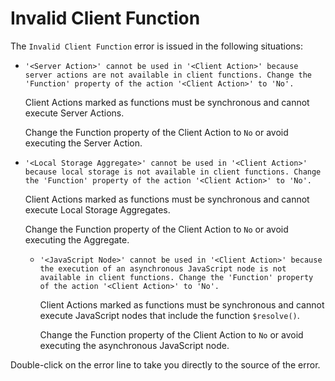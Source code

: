 # Invalid Client Function

The `Invalid Client Function` error is issued in the following situations:

* `'<Server Action>' cannot be used in '<Client Action>' because server actions are not available in client functions. Change the 'Function' property of the action '<Client Action>' to 'No'.`
  
    Client Actions marked as functions must be synchronous and cannot execute Server Actions.

    Change the Function property of the Client Action to `No` or avoid executing the Server Action.

* `'<Local Storage Aggregate>' cannot be used in '<Client Action>' because local storage is not available in client functions. Change the 'Function' property of the action '<Client Action>' to 'No'.`
  
    Client Actions marked as functions must be synchronous and cannot execute Local Storage Aggregates. 
  
    Change the Function property of the Client Action to `No` or avoid executing the Aggregate.

  * `'<JavaScript Node>' cannot be used in '<Client Action>' because the execution of an asynchronous JavaScript node is not available in client functions. Change the 'Function' property of the action '<Client Action>' to 'No'.`
  
    Client Actions marked as functions must be synchronous and cannot execute JavaScript nodes that include the function `$resolve()`.
  
    Change the Function property of the Client Action to `No` or avoid executing the asynchronous JavaScript node.

Double-click on the error line to take you directly to the source of the error.
